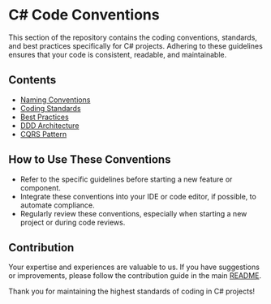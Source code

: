 # C# Code Conventions

This section of the repository contains the coding conventions, standards, and best practices specifically for C# projects. Adhering to these guidelines ensures that your code is consistent, readable, and maintainable.

## Contents

- [Naming Conventions](naming-conventions.md)
- [Coding Standards](coding-standards.md)
- [Best Practices](best-practices.md)
- [DDD Architecture](ddd-architecture.md)
- [CQRS Pattern](cqrs-pattern.md)


## How to Use These Conventions

- Refer to the specific guidelines before starting a new feature or component.
- Integrate these conventions into your IDE or code editor, if possible, to automate compliance.
- Regularly review these conventions, especially when starting a new project or during code reviews.

## Contribution

Your expertise and experiences are valuable to us. If you have suggestions or improvements, please follow the contribution guide in the main [README](../README.md).

Thank you for maintaining the highest standards of coding in C# projects!
